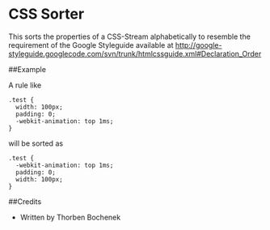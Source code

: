 CSS Sorter
==========

This sorts the properties of a CSS-Stream alphabetically to resemble the requirement of the Google Styleguide available at 
http://google-styleguide.googlecode.com/svn/trunk/htmlcssguide.xml#Declaration_Order

##Example

A rule like 
```
.test {
  width: 100px;
  padding: 0;
  -webkit-animation: top 1ms;
}
```
will be sorted as
```
.test {
  -webkit-animation: top 1ms;
  padding: 0;
  width: 100px;
}
```

##Credits

* Written by Thorben Bochenek